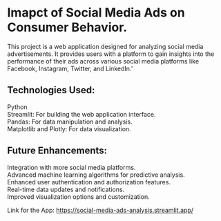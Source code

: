 # Imapct of Social Media Ads on Consumer Behavior.

This project is a web application designed for analyzing social media advertisements. It provides users with a platform to gain insights into the performance of their ads across various social media platforms like Facebook, Instagram, Twitter, and LinkedIn.'


## Technologies Used:
Python<br> 
Streamlit: For building the web application interface.<br>
Pandas: For data manipulation and analysis.<br>
Matplotlib and Plotly: For data visualization.<br>

## Future Enhancements:
Integration with more social media platforms.<br>
Advanced machine learning algorithms for predictive analysis.<br>
Enhanced user authentication and authorization features.<br>
Real-time data updates and notifications.<br>
Improved visualization options and customization.<br>

Link for the App: https://social-media-ads-analysis.streamlit.app/
